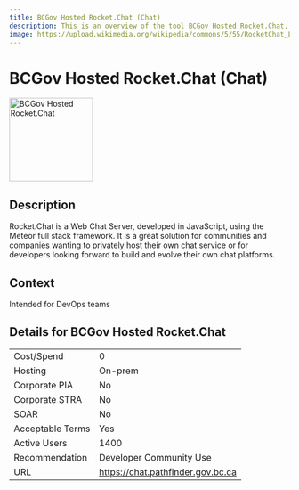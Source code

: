 ```yaml
---
title: BCGov Hosted Rocket.Chat (Chat)
description: This is an overview of the tool BCGov Hosted Rocket.Chat, and its current status  within BC Gov.
image: https://upload.wikimedia.org/wikipedia/commons/5/55/RocketChat_Logo_1024x1024.png
---
```


# BCGov Hosted Rocket.Chat (Chat)

<img src="https://upload.wikimedia.org/wikipedia/commons/5/55/RocketChat_Logo_1024x1024.png" alt="BCGov Hosted Rocket.Chat" width="150"/>

## Description
Rocket.Chat is a Web Chat Server, developed in JavaScript, using the Meteor full stack framework. It is a great solution for communities and companies wanting to privately host their own chat service or for developers looking forward to build and evolve their own chat platforms.

## Context
Intended for DevOps teams

##  Details for BCGov Hosted Rocket.Chat

|   |   |
|---|---|
|Cost/Spend   | 0  |
|Hosting   | On-prem  |
|Corporate PIA   | No  |
|Corporate STRA   | No   |
|SOAR   | No  |
|Acceptable Terms   | Yes  |
|Active Users   | 1400  |
|Recommendation   |  Developer Community Use |
|URL   | https://chat.pathfinder.gov.bc.ca  |
